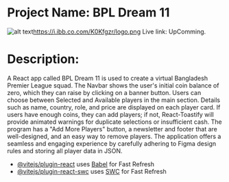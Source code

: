 # Project Name: BPL Dream 11

![alt text](https://i.ibb.co.com/K0Kfgzr/logo.png)https://i.ibb.co.com/K0Kfgzr/logo.png
Live link: UpComming.

# Description:

A React app called BPL Dream 11 is used to create a virtual Bangladesh Premier League squad. The Navbar shows the user's initial coin balance of zero, which they can raise by clicking on a banner button. Users can choose between Selected and Available players in the main section. Details such as name, country, role, and price are displayed on each player card. If users have enough coins, they can add players; if not, React-Toastify will provide animated warnings for duplicate selections or insufficient cash. The program has a "Add More Players" button, a newsletter and footer that are well-designed, and an easy way to remove players. The application offers a seamless and engaging experience by carefully adhering to Figma design rules and storing all player data in JSON.

- [@vitejs/plugin-react](https://github.com/vitejs/vite-plugin-react/blob/main/packages/plugin-react/README.md) uses [Babel](https://babeljs.io/) for Fast Refresh
- [@vitejs/plugin-react-swc](https://github.com/vitejs/vite-plugin-react-swc) uses [SWC](https://swc.rs/) for Fast Refresh
